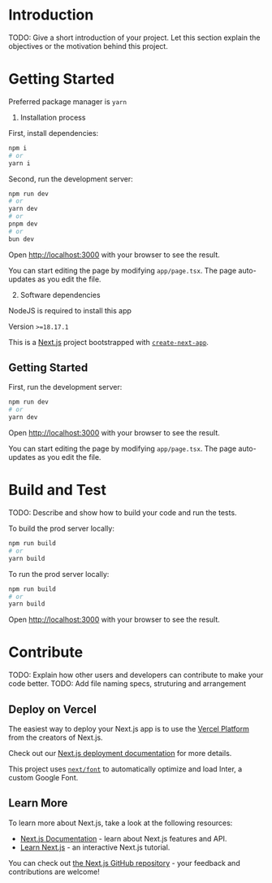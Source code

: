 # Introduction 
TODO: Give a short introduction of your project. Let this section explain the objectives or the motivation behind this project. 

# Getting Started

Preferred package manager is `yarn`

1.	Installation process

First, install dependencies:

```bash
npm i
# or
yarn i
```

Second, run the development server:

```bash
npm run dev
# or
yarn dev
# or
pnpm dev
# or
bun dev
```

Open [http://localhost:3000](http://localhost:3000) with your browser to see the result.

You can start editing the page by modifying `app/page.tsx`. The page auto-updates as you edit the file.

2.	Software dependencies

NodeJS is required to install this app

Version `>=18.17.1`

This is a [Next.js](https://nextjs.org/) project bootstrapped with [`create-next-app`](https://github.com/vercel/next.js/tree/canary/packages/create-next-app).

## Getting Started

First, run the development server:

```bash
npm run dev
# or
yarn dev
```

Open [http://localhost:3000](http://localhost:3000) with your browser to see the result.

You can start editing the page by modifying `app/page.tsx`. The page auto-updates as you edit the file.

# Build and Test
TODO: Describe and show how to build your code and run the tests. 

To build the prod server locally:

```bash
npm run build
# or
yarn build
```

To run the prod server locally:

```bash
npm run build
# or
yarn build
```

Open [http://localhost:3000](http://localhost:3000) with your browser to see the result.


# Contribute
TODO: Explain how other users and developers can contribute to make your code better. 
TODO: Add file naming specs, struturing and arrangement

## Deploy on Vercel

The easiest way to deploy your Next.js app is to use the [Vercel Platform](https://vercel.com/new?utm_medium=default-template&filter=next.js&utm_source=create-next-app&utm_campaign=create-next-app-readme) from the creators of Next.js.

Check out our [Next.js deployment documentation](https://nextjs.org/docs/deployment) for more details.

This project uses [`next/font`](https://nextjs.org/docs/basic-features/font-optimization) to automatically optimize and load Inter, a custom Google Font.

## Learn More

To learn more about Next.js, take a look at the following resources:

- [Next.js Documentation](https://nextjs.org/docs) - learn about Next.js features and API.
- [Learn Next.js](https://nextjs.org/learn) - an interactive Next.js tutorial.

You can check out [the Next.js GitHub repository](https://github.com/vercel/next.js/) - your feedback and contributions are welcome!